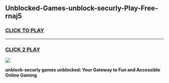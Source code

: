 
## Unblocked-Games-unblock-securly-Play-Free-rnaj5
<h3>
<a href="https://premium76.site?title=unblock-securly&ref=23A">CLICK TO PLAY</a></h3>
<hr>

<h3>
<a href="https://premium76.site?title=unblock-securly&ref=23A">CLICK 2 PLAY</a>
  
</h3>

<a href="https://premium76.site?title=unblock-securly&ref=23A"><img src="https://clearcache.store/games.png"></a>


**unblock-securly games unblocked: Your Gateway to Fun and Accessible Online Gaming**

